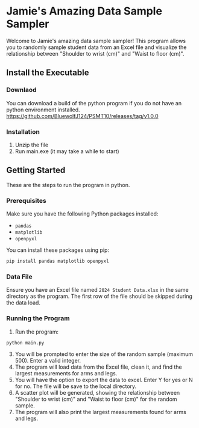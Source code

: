 # Jamie's Amazing Data Sample Sampler

Welcome to Jamie's amazing data sample sampler! This program allows you to randomly sample student data from an Excel file and visualize the relationship between "Shoulder to wrist (cm)" and "Waist to floor (cm)". 

## Install the Executable

### Downlaod
You can download a build of the python program if you do not have an python environment installed.
https://github.com/BluewolfJ124/PSMT10/releases/tag/v1.0.0

### Installation
1. Unzip the file
2. Run main.exe (it may take a while to start)

## Getting Started

These are the steps to run the program in python.

### Prerequisites

Make sure you have the following Python packages installed:
- `pandas`
- `matplotlib`
- `openpyxl`

You can install these packages using pip:

```bash
pip install pandas matplotlib openpyxl
```

### Data File

Ensure you have an Excel file named `2024 Student Data.xlsx` in the same directory as the program. The first row of the file should be skipped during the data load.

### Running the Program

1. Run the program:
```bash
python main.py
```
3. You will be prompted to enter the size of the random sample (maximum 500). Enter a valid integer.
4. The program will load data from the Excel file, clean it, and find the largest measurements for arms and legs.
5. You will have the option to export the data to excel. Enter Y for yes or N for no. The file will be save to the local directory.
6. A scatter plot will be generated, showing the relationship between "Shoulder to wrist (cm)" and "Waist to floor (cm)" for the random sample.
7. The program will also print the largest measurements found for arms and legs.

